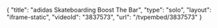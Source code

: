 {
    "title": "adidas Skateboarding Boost The Bar",
    "type": "solo",
    "layout": "iframe-static",
    "videoId": "3837573",
    "url": "\/tvpembed\/3837573"
}
